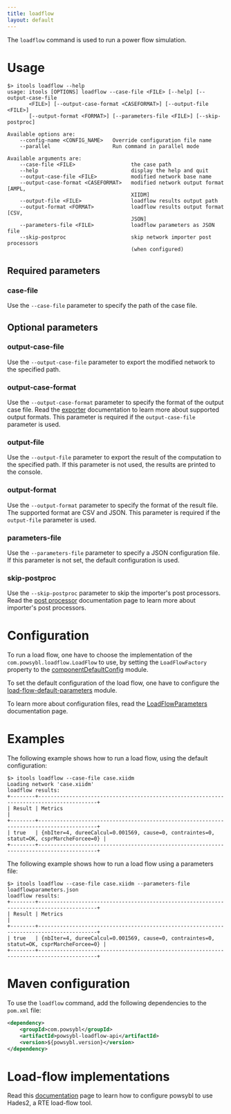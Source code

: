 ```yaml
---
title: loadflow
layout: default
---
```


The `loadflow` command is used to run a power flow simulation.

# Usage
```shell
$> itools loadflow --help
usage: itools [OPTIONS] loadflow --case-file <FILE> [--help] [--output-case-file
       <FILE>] [--output-case-format <CASEFORMAT>] [--output-file <FILE>]
       [--output-format <FORMAT>] [--parameters-file <FILE>] [--skip-postproc]

Available options are:
    --config-name <CONFIG_NAME>   Override configuration file name
    --parallel                    Run command in parallel mode

Available arguments are:
    --case-file <FILE>                  the case path
    --help                              display the help and quit
    --output-case-file <FILE>           modified network base name
    --output-case-format <CASEFORMAT>   modified network output format [AMPL,
                                        XIIDM]
    --output-file <FILE>                loadflow results output path
    --output-format <FORMAT>            loadflow results output format [CSV,
                                        JSON]
    --parameters-file <FILE>            loadflow parameters as JSON file
    --skip-postproc                     skip network importer post processors
                                        (when configured)
```

## Required parameters

### case-file
Use the `--case-file` parameter to specify the path of the case file.

## Optional parameters

### output-case-file
Use the `--output-case-file` parameter to export the modified network to the specified path.

### output-case-format
Use the `--output-case-format` parameter to specify the format of the output case file. Read the [exporter](../iidm/exporter/index.md)
documentation to learn more about supported output formats. This parameter is required if the `output-case-file` parameter
is used.

### output-file
Use the `--output-file` parameter to export the result of the computation to the specified path. If this parameter is not
used, the results are printed to the console.

### output-format
Use the `--output-format` parameter to specify the format of the result file. The supported format are CSV and JSON. This
parameter is required if the `output-file` parameter is used.

### parameters-file
Use the `--parameters-file` parameter to specify a JSON configuration file. If this parameter is not set, the default
configuration is used.

### skip-postproc
Use the `--skip-postproc` parameter to skip the importer's post processors. Read the [post processor](../iidm/importer/post-processor/index.md)
documentation page to learn more about importer's post processors.

# Configuration
To run a load flow, one have to choose the implementation of the `com.powsybl.loadflow.LoadFlow` to use, by setting the
`LoadFlowFactory` property to the [componentDefaultConfig](../configuration/modules/componentDefaultConfig.md) module.

To set the default configuration of the load flow, one have to configure the
[load-flow-default-parameters](../configuration/modules/load-flow-default-parameters.md) module.

To learn more about configuration files, read the [LoadFlowParameters](../configuration/parameters/LoadFlowParameters.md) documentation
page.

# Examples
The following example shows how to run a load flow, using the default configuration:
```shell
$> itools loadflow --case-file case.xiidm
Loading network 'case.xiidm'
loadflow results:
+--------+-----------------------------------------------------------------------------------------+
| Result | Metrics                                                                                 |
+--------+-----------------------------------------------------------------------------------------+
| true   | {nbIter=4, dureeCalcul=0.001569, cause=0, contraintes=0, statut=OK, csprMarcheForcee=0} |
+--------+-----------------------------------------------------------------------------------------+
```

The following example shows how to run a load flow using a parameters file:
```shell
$> itools loadflow --case-file case.xiidm --parameters-file loadflowparameters.json
loadflow results:
+--------+-----------------------------------------------------------------------------------------+
| Result | Metrics                                                                                 |
+--------+-----------------------------------------------------------------------------------------+
| true   | {nbIter=4, dureeCalcul=0.001569, cause=0, contraintes=0, statut=OK, csprMarcheForcee=0} |
+--------+-----------------------------------------------------------------------------------------+
```

# Maven configuration
To use the `loadflow` command, add the following dependencies to the `pom.xml` file:
```xml
<dependency>
    <groupId>com.powsybl</groupId>
    <artifactId>powsybl-loadflow-api</artifactId>
    <version>${powsybl.version}</version>
</dependency>
```

# Load-flow implementations
Read this [documentation](http://rte-france.github.io/hades2/index.html) page to learn how to configure powsybl to use
Hades2, a RTE load-flow tool.
